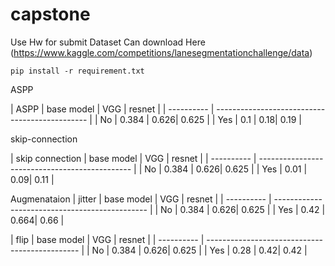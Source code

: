 # capstone
Use Hw for submit
Dataset Can download Here (https://www.kaggle.com/competitions/lanesegmentationchallenge/data)
```
pip install -r requirement.txt  
```
ASPP 

| ASPP    | base model | VGG | resnet                         |
| ---------- | ---------------------------------------------- |
| No | 0.384          |  0.626|         0.625 |
| Yes |  0.1          |  0.18|         0.19 |

skip-connection

| skip connection    | base model | VGG | resnet                    |
| ---------- | ---------------------------------------------- |
| No | 0.384          |  0.626|         0.625 |
| Yes |  0.01          |  0.09|         0.11 |

Augmenataion 
| jitter | base model | VGG | resnet                    |
| ---------- | ---------------------------------------------- |
| No | 0.384          |  0.626|         0.625 |
| Yes |  0.42          |  0.664|         0.66 |

| flip  | base model | VGG | resnet                    |
| ---------- | ---------------------------------------------- |
| No | 0.384          |  0.626|         0.625 |
| Yes |  0.28        |  0.42|         0.42 |
